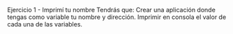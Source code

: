 Ejercicio 1 - Imprimí tu nombre
Tendrás que: 
Crear una aplicación donde tengas como variable tu nombre y dirección.
Imprimir en consola el valor de cada una de las variables.
